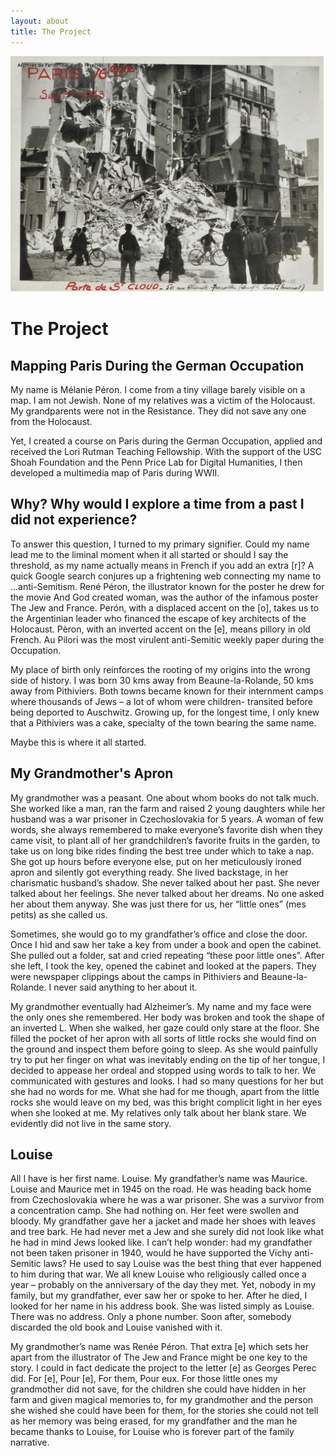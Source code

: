 ```yaml
---
layout: about
title: The Project
---
```


<div class="banner-image"><img src="assets/images/banner_images/banner_image_1.jpg"></img></div>


# The Project

## Mapping Paris During the German Occupation

My name is Mélanie Péron. I come from a tiny village barely visible on a map. I am not Jewish. None of my relatives was a victim of the Holocaust. My grandparents were not in the Resistance. They did not save any one from the Holocaust.

Yet, I created a course on Paris during the German Occupation, applied and received the Lori Rutman Teaching Fellowship. With the support of the USC Shoah Foundation and the Penn Price Lab for Digital Humanities, I then developed a multimedia map of Paris during WWII.  

## Why? Why would I explore a time from a past I did not experience?

To answer this question, I turned to my primary signifier. Could my name lead me to the liminal moment when it all started or should I say the threshold, as my name actually means in French if you add an extra [r]? A quick Google search conjures up a frightening web connecting my name to …anti-Semitism. René Péron, the illustrator known for the poster he drew for the movie And God created woman, was the author of the infamous poster The Jew and France. Perón, with a displaced accent on the [o], takes us to the Argentinian leader who financed the escape of key architects of the Holocaust. Pèron, with an inverted accent on the [e], means pillory in old French. Au Pilori was the most virulent anti-Semitic weekly paper during the Occupation.

My place of birth only reinforces the rooting of my origins into the wrong side of history. I was born 30 kms away from Beaune-la-Rolande, 50 kms away from Pithiviers. Both towns became known for their internment camps where thousands of Jews – a lot of whom were children- transited before being deported to Auschwitz. Growing up, for the longest time, I only knew that a Pithiviers was a cake, specialty of the town bearing the same name.

Maybe this is where it all started.

## My Grandmother's Apron 

My grandmother was a peasant. One about whom books do not talk much. She worked like a man, ran the farm and raised 2 young daughters while her husband was a war prisoner in Czechoslovakia for 5 years. A woman of few words, she always remembered to make everyone’s favorite dish when they came visit, to plant all of her grandchildren’s favorite fruits in the garden, to take us on long bike rides finding the best tree under which to take a nap. She got up hours before everyone else, put on her meticulously ironed apron and silently got everything ready. She lived backstage, in her charismatic husband’s shadow. She never talked about her past. She never talked about her feelings. She never talked about her dreams. No one asked her about them anyway. She was just there for us, her “little ones” (mes petits) as she called us.

Sometimes, she would go to my grandfather’s office and close the door. Once I hid and saw her take a key from under a book and open the cabinet. She pulled out a folder, sat and cried repeating “these poor little ones”. After she left, I took the key, opened the cabinet and looked at the papers. They were newspaper clippings about the camps in Pithiviers and Beaune-la-Rolande. I never said anything to her about it.

My grandmother eventually had Alzheimer’s. My name and my face were the only ones she remembered. Her body was broken and took the shape of an inverted L. When she walked, her gaze could only stare at the floor. She filled the pocket of her apron with all sorts of little rocks she would find on the ground and inspect them before going to sleep. As she would painfully try to put her finger on what was inevitably ending on the tip of her tongue, I decided to appease her ordeal and stopped using words to talk to her. We communicated with gestures and looks. I had so many questions for her but she had no words for me. What she had for me though, apart from the little rocks she would leave on my bed, was this bright complicit light in her eyes when she looked at me. My relatives only talk about her blank stare. We evidently did not live in the same story.

## Louise 

All I have is her first name. Louise. My grandfather’s name was Maurice. Louise and Maurice met in 1945 on the road. He was heading back home from Czechoslovakia where he was a war prisoner. She was a survivor from a concentration camp. She had nothing on. Her feet were swollen and bloody. My grandfather gave her a jacket and made her shoes with leaves and tree bark. He had never met a Jew and she surely did not look like what he had in mind Jews looked like. I can’t help wonder: had my grandfather not been taken prisoner in 1940, would he have supported the Vichy anti-Semitic laws? He used to say Louise was the best thing that ever happened to him during that war. We all knew Louise who religiously called once a year – probably on the anniversary of the day they met. Yet, nobody in my family, but my grandfather, ever saw her or spoke to her. After he died, I looked for her name in his address book. She was listed simply as Louise. There was no address. Only a phone number. Soon after, somebody discarded the old book and Louise vanished with it.

My grandmother’s name was Renée Péron. That extra [e] which sets her apart from the illustrator of The Jew and France might be one key to the story. I could in fact dedicate the project to the letter [e] as Georges Perec did. For [e], Pour [e], For them, Pour eux. For those little ones my grandmother did not save, for the children she could have hidden in her farm and given magical memories to, for my grandmother and the person she wished she could have been for them, for the stories she could not tell as her memory was being erased, for my grandfather and the man he became thanks to Louise, for Louise who is forever part of the family narrative.

